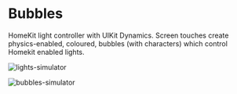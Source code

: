 # Bubbles

HomeKit light controller with UIKit Dynamics. Screen touches create physics-enabled, coloured, bubbles (with characters) which control Homekit enabled lights.

![lights-simulator](https://user-images.githubusercontent.com/57953/157978288-83aa5a7b-fa44-41ce-a8c3-0ffd55534ef2.gif)

![bubbles-simulator](https://user-images.githubusercontent.com/57953/157978157-fe4603f5-240c-4bd5-b408-21a6b997cd8f.gif)
